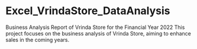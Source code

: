 # Excel_VrindaStore_DataAnalysis
Business Analysis Report of Vrinda Store for the Financial Year 2022 This project focuses on the business analysis of Vrinda Store, aiming to enhance sales in the coming years.
